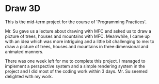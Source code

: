 # Draw 3D
This is the mid-term project for the course of 'Programming Practices'.

Mr. Su gave us a lecture about drawing with MFC and asked us to draw a picture of trees, houses and mountains with MFC. Meanwhile, I came up with an idea which was more intriguing and a little bit challenging to me: to draw a picture of trees, houses and mountains in three dimensional and animated manners.

There was one week left for me to complete this project. I managed to implement a perspective system and a simple rendering system in the project and I did most of the coding work within 3 days. Mr. Su seemed delighted with my work.

